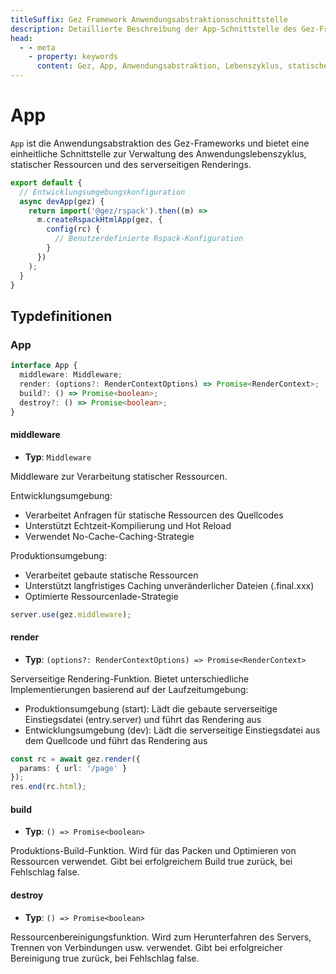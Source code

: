```yaml
---
titleSuffix: Gez Framework Anwendungsabstraktionsschnittstelle
description: Detaillierte Beschreibung der App-Schnittstelle des Gez-Frameworks, einschließlich Anwendungslebenszyklusverwaltung, statischer Ressourcenverarbeitung und serverseitigem Rendering, um Entwicklern zu helfen, die Kernfunktionen der Anwendung zu verstehen und zu nutzen.
head:
  - - meta
    - property: keywords
      content: Gez, App, Anwendungsabstraktion, Lebenszyklus, statische Ressourcen, serverseitiges Rendering, API
---
```


# App

`App` ist die Anwendungsabstraktion des Gez-Frameworks und bietet eine einheitliche Schnittstelle zur Verwaltung des Anwendungslebenszyklus, statischer Ressourcen und des serverseitigen Renderings.

```ts title="entry.node.ts"
export default {
  // Entwicklungsumgebungskonfiguration
  async devApp(gez) {
    return import('@gez/rspack').then((m) =>
      m.createRspackHtmlApp(gez, {
        config(rc) {
          // Benutzerdefinierte Rspack-Konfiguration
        }
      })
    );
  }
}
```

## Typdefinitionen
### App

```ts
interface App {
  middleware: Middleware;
  render: (options?: RenderContextOptions) => Promise<RenderContext>;
  build?: () => Promise<boolean>;
  destroy?: () => Promise<boolean>;
}
```

#### middleware

- **Typ**: `Middleware`

Middleware zur Verarbeitung statischer Ressourcen.

Entwicklungsumgebung:
- Verarbeitet Anfragen für statische Ressourcen des Quellcodes
- Unterstützt Echtzeit-Kompilierung und Hot Reload
- Verwendet No-Cache-Caching-Strategie

Produktionsumgebung:
- Verarbeitet gebaute statische Ressourcen
- Unterstützt langfristiges Caching unveränderlicher Dateien (.final.xxx)
- Optimierte Ressourcenlade-Strategie

```ts
server.use(gez.middleware);
```

#### render

- **Typ**: `(options?: RenderContextOptions) => Promise<RenderContext>`

Serverseitige Rendering-Funktion. Bietet unterschiedliche Implementierungen basierend auf der Laufzeitumgebung:
- Produktionsumgebung (start): Lädt die gebaute serverseitige Einstiegsdatei (entry.server) und führt das Rendering aus
- Entwicklungsumgebung (dev): Lädt die serverseitige Einstiegsdatei aus dem Quellcode und führt das Rendering aus

```ts
const rc = await gez.render({
  params: { url: '/page' }
});
res.end(rc.html);
```

#### build

- **Typ**: `() => Promise<boolean>`

Produktions-Build-Funktion. Wird für das Packen und Optimieren von Ressourcen verwendet. Gibt bei erfolgreichem Build true zurück, bei Fehlschlag false.

#### destroy

- **Typ**: `() => Promise<boolean>`

Ressourcenbereinigungsfunktion. Wird zum Herunterfahren des Servers, Trennen von Verbindungen usw. verwendet. Gibt bei erfolgreicher Bereinigung true zurück, bei Fehlschlag false.